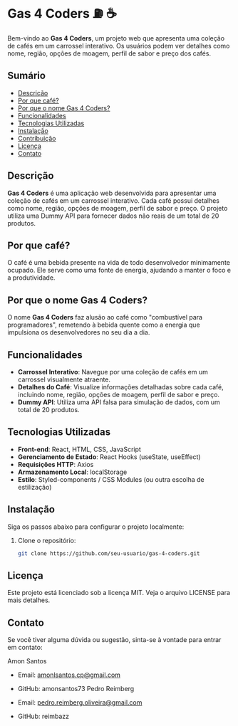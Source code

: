 # Gas 4 Coders ⛽ ☕

Bem-vindo ao **Gas 4 Coders**, um projeto web que apresenta uma coleção de cafés em um carrossel interativo. Os usuários podem ver detalhes como nome, região, opções de moagem, perfil de sabor e preço dos cafés.

## Sumário

- [Descrição](#descrição)
- [Por que café?](#por-que-café)
- [Por que o nome Gas 4 Coders?](#por-que-o-nome-gas-4-coders)
- [Funcionalidades](#funcionalidades)
- [Tecnologias Utilizadas](#tecnologias-utilizadas)
- [Instalação](#instalação)
- [Contribuição](#contribuição)
- [Licença](#licença)
- [Contato](#contato)

## Descrição

**Gas 4 Coders** é uma aplicação web desenvolvida para apresentar uma coleção de cafés em um carrossel interativo. Cada café possui detalhes como nome, região, opções de moagem, perfil de sabor e preço. O projeto utiliza uma Dummy API para fornecer dados não reais de um total de 20 produtos.

## Por que café?

O café é uma bebida presente na vida de todo desenvolvedor minimamente ocupado. Ele serve como uma fonte de energia, ajudando a manter o foco e a produtividade.

## Por que o nome Gas 4 Coders?

O nome **Gas 4 Coders** faz alusão ao café como "combustível para programadores", remetendo à bebida quente como a energia que impulsiona os desenvolvedores no seu dia a dia.

## Funcionalidades

- **Carrossel Interativo**: Navegue por uma coleção de cafés em um carrossel visualmente atraente.
- **Detalhes do Café**: Visualize informações detalhadas sobre cada café, incluindo nome, região, opções de moagem, perfil de sabor e preço.
- **Dummy API**: Utiliza uma API falsa para simulação de dados, com um total de 20 produtos.

## Tecnologias Utilizadas

- **Front-end**: React, HTML, CSS, JavaScript
- **Gerenciamento de Estado**: React Hooks (useState, useEffect)
- **Requisições HTTP**: Axios
- **Armazenamento Local**: localStorage
- **Estilo**: Styled-components / CSS Modules (ou outra escolha de estilização)

## Instalação

Siga os passos abaixo para configurar o projeto localmente:

1. Clone o repositório:
   ```bash
   git clone https://github.com/seu-usuario/gas-4-coders.git
## Licença
Este projeto está licenciado sob a licença MIT. Veja o arquivo LICENSE para mais detalhes.

## Contato
Se você tiver alguma dúvida ou sugestão, sinta-se à vontade para entrar em contato:

 Amon Santos

* Email: amonlsantos.cp@gmail.com
* GitHub: amonsantos73
Pedro Reimberg

* Email: pedro.reimberg.oliveira@gmail.com
* GitHub: reimbazz
